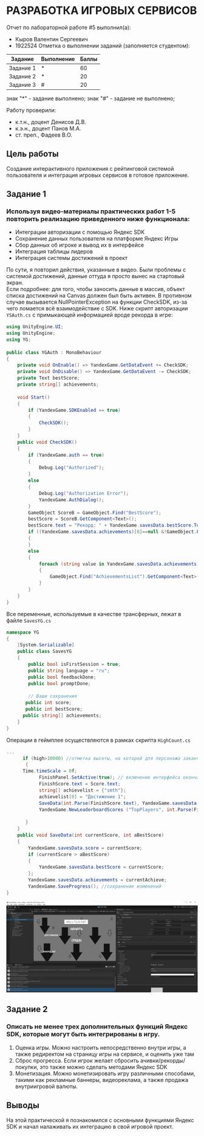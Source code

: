# РАЗРАБОТКА ИГРОВЫХ СЕРВИСОВ
Отчет по лабораторной работе #5 выполнил(а):
- Кыров Валентин Сергеевич
- 1922524
Отметка о выполнении заданий (заполняется студентом):

| Задание | Выполнение | Баллы |
| ------ | ---------- | ------ |
| Задание 1 | *          | 60 |
| Задание 2 | *          | 20 |
| Задание 3 | #          | 20 |

знак "*" - задание выполнено; знак "#" - задание не выполнено;

Работу проверили:
- к.т.н., доцент Денисов Д.В.
- к.э.н., доцент Панов М.А.
- ст. преп., Фадеев В.О.


## Цель работы
Cоздание интерактивного приложения с рейтинговой системой пользователя и интеграция игровых сервисов в готовое приложение.

## Задание 1
### Используя видео-материалы практических работ 1-5 повторить реализацию приведенного ниже функционала:
* Интеграции авторизации с помощью Яндекс SDK
* Сохранение данных пользователя на платформе Яндекс Игры
* Сбор данных об игроке и вывод их в интерфейсе
* Интеграция таблицы лидеров
* Интеграция системы достижений в проект

По сути, я повторил действия, указанные в видео. Были проблемы с системой достижений, данные оттуда я просто вынес на стартовый экран.  
 Если подробнее: для того, чтобы заносить данные в массив, объект списка достижений на Canvas должен был быть активен. В противном случае вызывается NullPointerException на функции CheckSDK,  из-за чего ломается всё взаимодействие с SDK.
Ниже скрипт авторизации `YSAuth.cs` с примыкающей информацией вроде рекорда в игре:
```csharp
using UnityEngine.UI;
using UnityEngine;
using YG;

public class YGAuth : MonoBehaviour
{
    private void OnEnable() => YandexGame.GetDataEvent += CheckSDK;
    private void OnDisable() => YandexGame.GetDataEvent -= CheckSDK;
    private Text bestScore;
    private string[] achievements;

    void Start()
    {
        if (YandexGame.SDKEnabled == true)
        {
            CheckSDK();    
        }
    }
    public void CheckSDK()
    {     
        if (YandexGame.auth == true)
        {
            Debug.Log("Authorized");
        }
        else
        {
            Debug.Log("Authorization Error");
            YandexGame.AuthDialog();
        } 
        GameObject ScoreB = GameObject.Find("BestScore");
        bestScore = ScoreB.GetComponent<Text>();
        bestScore.text = "Рекорд: " + YandexGame.savesData.bestScore.ToString();
        if ((YandexGame.savesData.achievements)[0]==null &!GameObject.Find("AchievementsList"))
        {
        }
        else
        {
            foreach (string value in YandexGame.savesData.achievements)
            {
                GameObject.Find("AchievementsList").GetComponent<Text>().text = GameObject.Find("AchievementsList").GetComponent<Text>().text + value + "\n";
            }
        }
    }
}
```

Все переменные, используемые в качестве трансферных, лежат в файле `SavesYG.cs`
```csharp
namespace YG
{
    [System.Serializable]
    public class SavesYG
    {
        public bool isFirstSession = true;
        public string language = "ru";
        public bool feedbackDone;
        public bool promptDone;

        // Ваши сохранения
       public int score;
       public int bestScore;
      public string[] achievements;
    }
}
```
Операции в геймплее осуществляются в рамках скрипта `HighCount.cs`
```csharp
...
      if (high>10000) //отметка высоты, на которой для персонажа заканчивается игра
       {
      Time.timeScale = 0f;
            FinishPanel.SetActive(true); // включение интерфейса окончания игры
            FinishScore.text = Score.text;
            string[] achievelist = {"smth"};
            achievelist[0] = "Достижение 1";
            SaveData(int.Parse(FinishScore.text), YandexGame.savesData.bestScore, achievelist); //сохранение результата и ачивки
            YandexGame.NewLeaderboardScores ("TopPlayers", int.Parse(FinishScore.text)); //добавление результата в лидерборд
           
       }
    }
    public void SaveData(int currentScore, int aBestScore)
    {
        YandexGame.savesData.score = currentScore;
        if (currentScore > aBestScore)
        {
            YandexGame.savesData.bestScore = currentScore;
        };
        YandexGame.savesData.achievements = currentAchieve;
        YandexGame.SaveProgress(); //сохранение изменений
}
```
![](https://github.com/clzhckr/GameServices_URFU/blob/main/Lab5/Media/Overview.png)

## Задание 2
### Описать не менее трех дополнительных функций Яндекс SDK, которые могут быть интегрированы в игру. 

1. Оценка игры. Можно настроить непосредственно внутри игры, а также редиректом на страницу игры на сервисе, и оценить уже там
2. Сброс прогресса. Если игрок желает сбросить ачивки/рекорды/покупки, это также можно сделать методами Яндекс SDK
3. Монетизация. Можно монетизировать игру различными способами, такими как рекламные баннеры, видеореклама, а также продажа внутриигровой валюты.


## Выводы
На этой практической я познакомился с основными функциями Яндекс SDK и начал налаживать их интеграцию в свой игровой проект.

